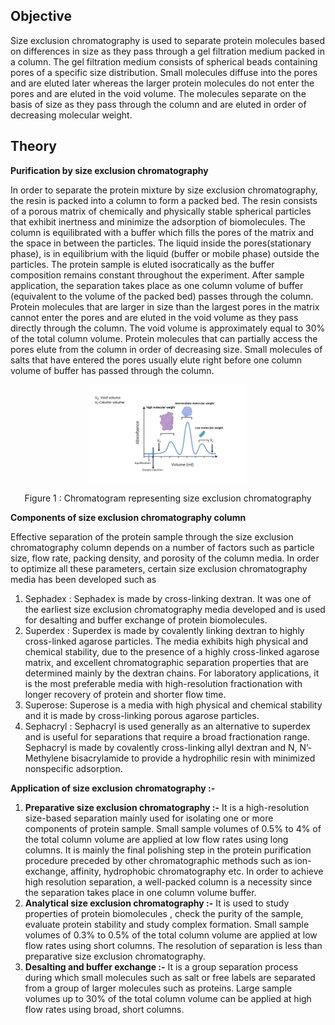 ## Objective

Size exclusion chromatography is used to separate protein molecules based on differences in size as they pass through a gel filtration medium packed in a column. The gel filtration medium consists of spherical beads containing pores of a specific size distribution. Small molecules diffuse into the pores and are eluted later whereas the larger protein molecules do not enter the pores and are eluted in the void volume. The molecules separate on the basis of size as they pass through the column and are eluted in order of decreasing molecular weight.

## Theory

**Purification by size exclusion chromatography**

In order to separate the protein mixture by size exclusion chromatography, the resin is packed into a column to form a packed bed. The resin consists of a porous matrix of chemically and physically stable spherical particles that exhibit inertness and minimize the adsorption of biomolecules. The column is equilibrated with a buffer which fills the pores of the matrix and the space in between the particles. The liquid inside the pores(stationary phase), is in equilibrium with the liquid (buffer or mobile phase) outside the particles. The protein sample is eluted isocratically as the buffer composition remains constant throughout the experiment. After sample application, the separation takes place as one column volume of buffer (equivalent to the volume of the packed bed) passes through the column. Protein molecules that are larger in size than the largest pores in the matrix cannot enter the pores and are eluted in the void volume as they pass directly through the column. The void volume is approximately equal to 30% of the total column volume. Protein molecules that can partially access the pores elute from the column in order of decreasing size. Small molecules of salts that have entered the pores usually elute right before one column volume of buffer has passed through the column.

<div align="center">
<img src="./images/Chromatogram representing SEC.png" width="50%">
<p>Figure 1  : Chromatogram representing size exclusion chromatography</p>
</div>


**Components of size exclusion chromatography column**

Effective separation of the protein sample through the size exclusion chromatography column depends on a number of factors such as particle size, flow rate, packing density, and porosity of the column media. In order to optimize all these parameters, certain size exclusion chromatography media has been developed such as

1.	Sephadex : Sephadex is made by cross-linking dextran. It was one of the earliest size exclusion chromatography media developed and is used for desalting and buffer exchange of protein biomolecules.
2.	Superdex : Superdex is made by covalently linking dextran to highly cross-linked agarose particles. The media exhibits high physical and chemical stability, due to the presence of a highly cross-linked agarose matrix, and excellent chromatographic separation properties that are determined mainly by the dextran chains. For laboratory applications, it is the most preferable media with high-resolution fractionation with longer recovery of protein and shorter flow time.
3.	Superose: Superose is a media with high physical and chemical stability and it is made by cross-linking porous agarose particles.
4.	Sephacryl : Sephacryl is used generally as an alternative to superdex and is useful for separations that require a broad fractionation range. Sephacryl  is made by covalently cross-linking allyl dextran and N, N’-Methylene bisacrylamide to provide a hydrophilic resin with minimized nonspecific adsorption.


**Application of size exclusion chromatography :-**
1.	**Preparative size exclusion chromatography :-** It is a high-resolution size-based separation mainly used for isolating one or more components of protein  sample. Small sample volumes of 0.5% to 4% of the total column volume are applied at low flow rates using long columns. It is mainly the final polishing step in the protein purification procedure preceded by other chromatographic methods such as ion-exchange, affinity, hydrophobic chromatography etc. In order to achieve high resolution separation, a well-packed column is a necessity since the separation takes place in one column volume buffer.
2.	**Analytical size exclusion chromatography :-** It is used to study  properties of protein biomolecules , check the purity of the sample, evaluate protein stability and study complex formation. Small sample volumes of 0.3% to 0.5% of the total column volume are applied at low flow rates using short columns. The resolution of separation is less than preparative size exclusion chromatography.
3.	**Desalting and buffer exchange :-** It is a group separation process during which small molecules such as salt or free labels are separated from a group of larger molecules such as proteins. Large sample volumes up to 30% of the total column volume can be applied at high flow rates using broad, short columns. 
